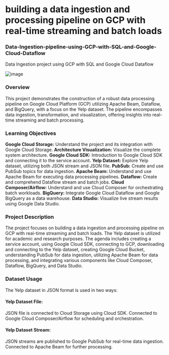 # building a data ingestion and processing pipeline on GCP with real-time streaming and batch loads
### Data-Ingestion-pipeline-using-GCP-with-SQL-and-Google-Cloud-Dataflow
Data Ingestion project using GCP with SQL and Google Cloud Dataflow 


![image](https://github.com/DhruvAjmeri/Data-Ingestion-project-using-GCP-with-SQL-and-Google-Cloud-Dataflow/assets/65453606/981d5a99-d234-473d-9c26-b0c7d8fcd8cc)

### Overview
This project demonstrates the construction of a robust data processing pipeline on Google Cloud Platform (GCP) utilizing Apache Beam, Dataflow, and BigQuery, with a focus on the Yelp dataset. The pipeline encompasses data ingestion, transformation, and visualization, offering insights into real-time streaming and batch processing.

### Learning Objectives
**Google Cloud Storage:** Understand the project and its integration with Google Cloud Storage.
**Architecture Visualization:** Visualize the complete system architecture.
**Google Cloud SDK:** Introduction to Google Cloud SDK and connecting it to the service account.
**Yelp Dataset:** Explore Yelp dataset, utilizing both JSON stream and JSON file.
**PubSub:** Create and use PubSub topics for data ingestion.
**Apache Beam:** Understand and use Apache Beam for executing data processing pipelines.
**Dataflow:** Create and comprehend Dataflow stream and batch jobs.
**Cloud Composer/Airflow:** Understand and use Cloud Composer for orchestrating batch workloads.
**BigQuery:** Integrate Google Cloud Dataflow and Google BigQuery as a data warehouse.
**Data Studio:** Visualize live stream results using Google Data Studio.

### Project Description
The project focuses on building a data ingestion and processing pipeline on GCP with real-time streaming and batch loads. The Yelp dataset is utilized for academic and research purposes. The agenda includes creating a service account, using Google Cloud SDK, connecting to GCP, downloading and connecting to the Yelp dataset, creating Google Cloud Bucket, understanding PubSub for data ingestion, utilizing Apache Beam for data processing, and integrating various components like Cloud Composer, Dataflow, BigQuery, and Data Studio.

### Dataset Usage
The Yelp dataset in JSON format is used in two ways:

#### Yelp Dataset File:
JSON file is connected to Cloud Storage using Cloud SDK.
Connected to Google Cloud Composer/Airflow for scheduling and orchestration.

#### Yelp Dataset Stream:
JSON streams are published to Google PubSub for real-time data ingestion.
Connected to Apache Beam for further processing.
